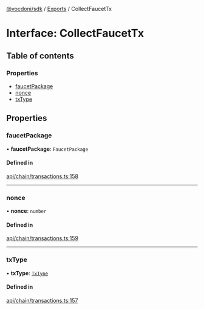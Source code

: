 [@vocdoni/sdk](/sdk) / [Exports](../modules.md) / CollectFaucetTx

# Interface: CollectFaucetTx

## Table of contents

### Properties

- [faucetPackage](CollectFaucetTx.md#faucetpackage)
- [nonce](CollectFaucetTx.md#nonce)
- [txType](CollectFaucetTx.md#txtype)

## Properties

### faucetPackage

• **faucetPackage**: `FaucetPackage`

#### Defined in

[api/chain/transactions.ts:158](https://github.com/vocdoni/vocdoni-sdk/blob/0a4464c/src/api/chain/transactions.ts#L158)

___

### nonce

• **nonce**: `number`

#### Defined in

[api/chain/transactions.ts:159](https://github.com/vocdoni/vocdoni-sdk/blob/0a4464c/src/api/chain/transactions.ts#L159)

___

### txType

• **txType**: [`TxType`](../enums/TxType.md)

#### Defined in

[api/chain/transactions.ts:157](https://github.com/vocdoni/vocdoni-sdk/blob/0a4464c/src/api/chain/transactions.ts#L157)
